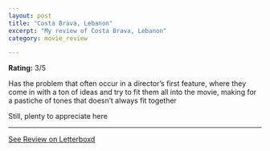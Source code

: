 ```yaml
---
layout: post
title: "Costa Brava, Lebanon"
excerpt: "My review of Costa Brava, Lebanon"
category: movie_review

---
```


**Rating:** 3/5

Has the problem that often occur in a director’s first feature, where they come in with a ton of ideas and try to fit them all into the movie, making for a pastiche of tones that doesn’t always fit together

Still, plenty to appreciate here

<hr>

[See Review on Letterboxd](https://boxd.it/3yFKpD)
